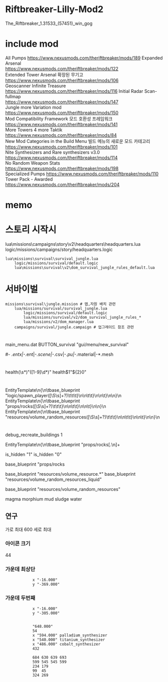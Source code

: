 # Riftbreaker-Lilly-Mod2
 
The_Riftbreaker_1.31533_(57451)_win_gog


# include mod
All Pumps
https://www.nexusmods.com/theriftbreaker/mods/189
Expanded Arsenal  
https://www.nexusmods.com/theriftbreaker/mods/122  
Extended Tower Arsenal 확장된 무기고  
https://www.nexusmods.com/theriftbreaker/mods/106  
Geoscanner Infinite Treasure
https://www.nexusmods.com/theriftbreaker/mods/116
Initial Radar Scan-fullmap  
https://www.nexusmods.com/theriftbreaker/mods/147  
Jungle more Variation mod  
https://www.nexusmods.com/theriftbreaker/mods/150  
Mod Compatibility Framework 모드 호환성 프레임워크  
https://www.nexusmods.com/theriftbreaker/mods/141  
More Towers 4 more Taktik  
https://www.nexusmods.com/theriftbreaker/mods/84  
New Mod Categories in the Build Menu 빌드 메뉴의 새로운 모드 카테고리  
https://www.nexusmods.com/theriftbreaker/mods/101  
Nite Synthesizers and Rare synthesizers v3.0  
https://www.nexusmods.com/theriftbreaker/mods/114  
No Random Weapon Stats  
https://www.nexusmods.com/theriftbreaker/mods/198  
Specialized Pumps
https://www.nexusmods.com/theriftbreaker/mods/110
Tower Pack - Awarded  
https://www.nexusmods.com/theriftbreaker/mods/204  

# memo

# 스토리 시작시
lua\missions\campaigns\story\v2\headquarters\headquarters.lua
    logic/missions/campaigns/story/headquarters.logic
    
    lua\missions\survival\survival_jungle.lua
        logic/missions/survival/default.logic
        lua\missions\survival\v2\dom_survival_jungle_rules_default.lua
		
# 서바이벌
	missions\survival\jungle.mission # 맵,자원 배치 관련
		lua/missions/survival/survival_jungle.lua
			logic/missions/survival/default.logic
			lua/missions/survival/v2/dom_survival_jungle_rules_*
			lua/missions/v2/dom_manager.lua
		campaigns/survival/jungle.campaign # 업그레이드 참조 관련

#
main_menu.dat
	BUTTON_survival                         "gui/menu/new_survival"


#-
*.entx|-*.ent|-*.scene|-*.csv|-*.pu|-*.material|-*.mesh

#
health(\s*)"([1-9]\d*)"
health$1"${2}0"

#
EntityTemplate\n\{\n\tbase_blueprint "logic/spawn_player([\S\s]+?)\t\t\t\}\n\n\t\t\}\n\n\t\}\n\n\}\n
EntityTemplate\n\{\n\tbase_blueprint "props/rocks([\S\s]+?)\t\t\t\}\n\n\t\t\}\n\n\t\}\n\n\}\n
EntityTemplate\n\{\n\tbase_blueprint "resources/volume_random_resources([\S\s]+?)\t\t\t\}\n\n\t\t\}\n\n\t\}\n\n\}\n


#
debug_recreate_buildings 1


EntityTemplate\n{\n\tbase_blueprint "props/rocks[.\n]+

is_hidden "1"
is_hidden "0"

base_blueprint "props/rocks

base_blueprint "resources/volume_resource.*"
base_blueprint "resources/volume_random_resources_liquid"

base_blueprint "resources/volume_random_resources"

magma
morphium
mud
sludge
water

## 연구

가로 최대 600
세로 최대 

### 아이콘 크기
44
### 가운데 최상단 
		        x "-16.000"
		        y "-369.000"
### 가운데 두번째
		        x "-16.000"
		        y "-305.000"
				
				
				"648.000"
				54
				x "594.000" palladium_synthesizer
				x "540.000" titanium_synthesizer
				x "486.000" cobalt_synthesizer
				432
				
				684	630	639	693
				599	545	545	599
				234	179
				99	45
				324	269